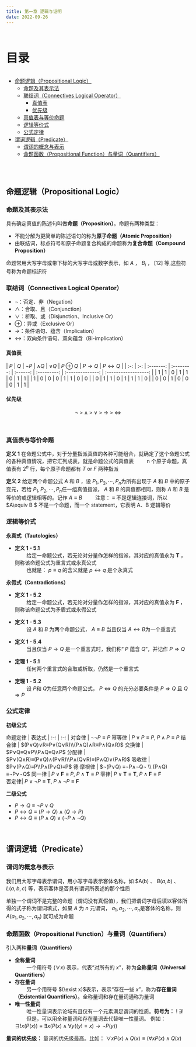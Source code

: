 ```yaml
---
title: 第一章 逻辑与证明
date: 2022-09-26
---
```


<br><p style="font-size: 32px; font-weight: bold;">目录</p>

<!-- @import "[TOC]" {cmd="toc" depthFrom=2 depthTo=5 orderedList=false} -->

<!-- code_chunk_output -->

- [命题逻辑（Propositional Logic）](#命题逻辑propositional-logic)
  - [命题及其表示法](#命题及其表示法)
  - [联结词（Connectives Logical Operator）](#联结词connectives-logical-operator)
    - [真值表](#真值表)
    - [优先级](#优先级)
  - [真值表与等价命题](#真值表与等价命题)
  - [逻辑等价式](#逻辑等价式)
  - [公式定律](#公式定律)
- [谓词逻辑（Predicate）](#谓词逻辑predicate)
  - [谓词的概念与表示](#谓词的概念与表示)
  - [命题函数（Propositional Function）与量词（Quantifiers）](#命题函数propositional-function与量词quantifiers)

<!-- /code_chunk_output -->

<br> 
&emsp;

## 命题逻辑（Propositional Logic）

### 命题及其表示法

具有确定真值的陈述句叫做**命题（Proposition）**。命题有两种类型：

- 不能分解为更简单的陈述语句的称为**原子命题（Atomic Proposition）**
- 由联结词，标点符号和原子命题复合构成的命题称为**复合命题（Compound Proposition）**

命题常用大写字母或带下标的大写字母或数字表示，如 $A$ ， $B_i$ ​， $[12]$ 等,这些符号称为命题标识符

### 联结词（Connectives Logical Operator）

- $\neg$：否定、非（Negation）
- $\wedge$：合取、且（Conjunction）
- $\vee$：析取、或（Disjunction、Inclusive Or）
- $\oplus$：异或（Exclusive Or）
- $\rightarrow$：条件语句、蕴含（Implication）
- $\leftrightarrow$：双向条件语句、双向蕴含（Bi-implication）

#### 真值表

<div class="tableBox">

<span></span>
| $P$ | $Q$ | $\lnot P$ | $\wedge Q$ | $\vee Q$ | $P\oplus Q$ | $P\rightarrow Q$ | $P\leftrightarrow Q$ |
| :-: | :-: | :-------: | :--------: | :------: | :---------: | :--------------: | :------------------: |
| 1 | 1 | 0 | 1 | 1 | 0 | 1 | 1 |
| 1 | 0 | 0 | 0 | 1 | 1 | 0 | 0 |
| 0 | 1 | 1 | 0 | 1 | 1 | 1 | 0 |
| 0 | 0 | 1 | 0 | 0 | 0 | 1 | 1 |

</div>

#### 优先级

$$\lnot \;>\; \wedge \;>\; \vee \;>\; \to \;>\; \Leftrightarrow$$

<br>

### 真值表与等价命题

**定义 1**
在命题公式中，对于分量指派真值的各种可能组合，就确定了这个命题公式的各种真值情况，把它汇列成表，就是命题公式的真值表
&emsp;&emsp; n 个原子命题，真值表有 $2^n$ 行，每个原子命题都有 $T$ or $F$ 两种指派

**定义 2**
给定两个命题公式 $A$ 和 $B$ ，设 $P_1,P_2,\cdots,P_n$​ 为所有出现于 $A$ 和 $B$ 中的原子变元，若给 $P_1,P_2,\cdots,P_n$​ 任一组真值指派， $A$ 和 $B$ 的真值都相同，则称 $A$ 和 $B$ 是等价的或逻辑相等的。记作 $A\equiv B$
&emsp;&emsp; 注意： $\equiv$ 不是逻辑连接词，所以 $A\equiv B $ 不是一个命题，而一个 statement，它表明 A、B 逻辑等价

### 逻辑等价式

**永真式（Tautologies）**

- **定义 1 - 5.1** <br> &emsp;&emsp; 给定一命题公式，若无论对分量作怎样的指派，其对应的真值永为 $\pmb{T}$ ，则称该命题公式为重言式或永真公式 <br> &emsp;&emsp; 也就是： $p\equiv q$ 的含义就是 $p\leftrightarrow q$ 是个永真式

**永假式（Contradictions）**

- **定义 1 - 5.2** <br> &emsp;&emsp; 给定一命题公式，若无论对分量作怎样的指派，其对应的真值永为 $\pmb{F}$ ，则称该命题公式为矛盾式或永假公式

- **定义 1 - 5.3** <br> &emsp;&emsp; 设 $A$ 和 $B$ 为两个命题公式， $A \equiv B$ 当且仅当 $A \leftrightarrow B$为一个重言式

- **定义 1 - 5.4** <br> &emsp;&emsp; 当且仅当 $P \rightarrow Q$ 是一个重言式时，我们称“ $P$ 蕴含 $Q$”，并记作 $P \Rightarrow Q$

- **定理 1 - 5.1** <br> &emsp;&emsp; 任何两个重言式的合取或析取，仍然是一个重言式

- **定理 1 - 5.2** <br> &emsp;&emsp; 设 $P$和 $Q$为任意两个命题公式， $P \Leftrightarrow Q$ 的充分必要条件是 $P \Rightarrow Q$ 且 $Q \Rightarrow P$

### 公式定律

**初级公式**

<div class="tableBox">

<span></span>
命题定律 | 表达式
| :-: | :-: |
对合律 | $\neg\neg P \equiv P$
幂等律 | $P \vee P \equiv P ,\; P \wedge P \equiv P$
结合律 | $(P∨Q)∨R≡P∨(Q∨R)\\(P∧Q)∧R≡P∧(Q∧R)​$
交换律 | $P∨Q≡Q∨P\\P∧Q≡Q∧P​$
分配律 | $P∨(Q∧R)≡(P∨Q)∧(P∨R)\\P∧(Q∨R)≡(P∧Q)∨(P∧R)$
吸收律 | $P∨(P∧Q)≡P\\P∧(P∨Q)≡P$
德·摩根律 | $¬(P∨Q) ≡¬P∧¬Q¬ \\ (P∧Q) ≡¬P∨¬Q$
同一律 | $P\vee\pmb{F}\equiv P ,\; P\wedge\pmb{T}\equiv P$
零律| $P\vee\pmb{T}\equiv\pmb{T} ,\;P \wedge\pmb{F}\equiv\pmb{F}$  
否定律| $P\vee\neg P\equiv\pmb{T} ,\; P\wedge\neg P\equiv\pmb{F}$

</div>

**二级公式**

- $P \rightarrow Q \equiv \neg P \vee Q$
- $P \leftrightarrow Q \equiv(P \rightarrow Q) \wedge(Q \rightarrow P)$
- $P \leftrightarrow Q \equiv(P \wedge Q) \vee(\neg P \wedge \neg Q)$

<br>

## 谓词逻辑（Predicate）

### 谓词的概念与表示

我们用大写字母表示谓词，用小写字母表示客体名称，如 $A(b) 、 $B(a,b)$ 、 $L(a,b,c)$ 等，表示客体是否具有谓词所表述的那个性质

单独一个谓词不是完整的命题（谓词没有真假值），我们把谓词字母后填以客体所得的式子称为谓词填式，如果 $A$ 为 $n$ 元谓词， $a_1,a_2 ,\cdots,a _n$​ 是客体的名称，则 $A(a_1,a_2,\cdots,a_n)$ 就可成为命题

### 命题函数（Propositional Function）与量词（Quantifiers）

引入两种**量词（Quantifiers）**

- **全称量词** <br> &emsp;&emsp; 一个用符号 $(\forall x)$ 表示，代表“对所有的 $x$”，称为**全称量词（Universal Quantifiers）**
- **存在量词** <br> &emsp;&emsp; 另一个用符号 $(\exist x)$表示，表示“存在一些 $x$”，称为**存在量词（Existential Quantifiers）**。全称量词和存在量词通称为量词
- **唯一性量词** <br> &emsp;&emsp; 唯一性量词表示论域有且仅有一个元素满足谓词的性质。**符号为：** ! $\exists !$ <br> &emsp;&emsp; 但是，可以用全称量词和存在量词去代替唯一性量词。 例如： $\exists!x(P(x)) \equiv \exists x (P(x) \wedge \forall y((y!=x)\rightarrow \neg P(y) )$

**量词的优先级：** 量词的优先级最高。比如： $\forall xP(x)\wedge Q(x)\equiv (\forall xP(x)\wedge Q(x)$
